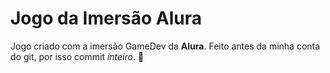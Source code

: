 # Jogo da Imersão Alura
Jogo criado com a imersão GameDev da **Alura**.
Feito antes da minha conta do git, por isso commit _inteiro_. 🦉
